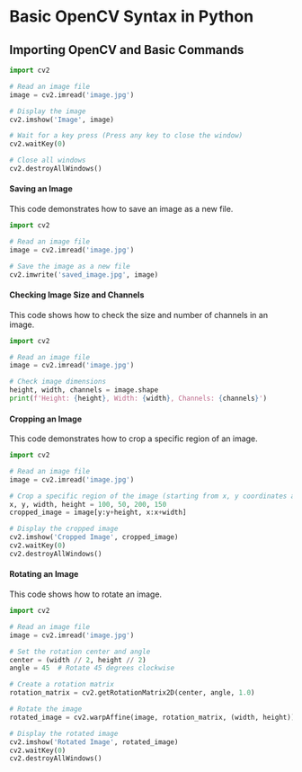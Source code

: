 # Basic OpenCV Syntax in Python

## Importing OpenCV and Basic Commands
```python
import cv2

# Read an image file
image = cv2.imread('image.jpg')

# Display the image
cv2.imshow('Image', image)

# Wait for a key press (Press any key to close the window)
cv2.waitKey(0)

# Close all windows
cv2.destroyAllWindows()
```


#### Saving an Image

This code demonstrates how to save an image as a new file.

```python
import cv2

# Read an image file
image = cv2.imread('image.jpg')

# Save the image as a new file
cv2.imwrite('saved_image.jpg', image)

```

#### Checking Image Size and Channels

This code shows how to check the size and number of channels in an image.

```python
import cv2

# Read an image file
image = cv2.imread('image.jpg')

# Check image dimensions
height, width, channels = image.shape
print(f'Height: {height}, Width: {width}, Channels: {channels}')

```

#### Cropping an Image

This code demonstrates how to crop a specific region of an image.

```python
import cv2

# Read an image file
image = cv2.imread('image.jpg')

# Crop a specific region of the image (starting from x, y coordinates and with a specific width and height)
x, y, width, height = 100, 50, 200, 150
cropped_image = image[y:y+height, x:x+width]

# Display the cropped image
cv2.imshow('Cropped Image', cropped_image)
cv2.waitKey(0)
cv2.destroyAllWindows()

```


#### Rotating an Image

This code shows how to rotate an image.

```python
import cv2

# Read an image file
image = cv2.imread('image.jpg')

# Set the rotation center and angle
center = (width // 2, height // 2)
angle = 45  # Rotate 45 degrees clockwise

# Create a rotation matrix
rotation_matrix = cv2.getRotationMatrix2D(center, angle, 1.0)

# Rotate the image
rotated_image = cv2.warpAffine(image, rotation_matrix, (width, height))

# Display the rotated image
cv2.imshow('Rotated Image', rotated_image)
cv2.waitKey(0)
cv2.destroyAllWindows()

```
